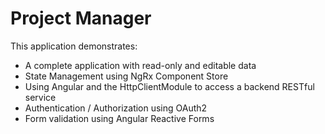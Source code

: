 # Project Manager

This application demonstrates:
* A complete application with read-only and editable data
* State Management using NgRx Component Store
* Using Angular and the HttpClientModule to access a backend RESTful service
* Authentication / Authorization using OAuth2
* Form validation using Angular Reactive Forms
